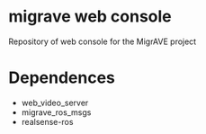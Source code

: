 # migrave web console
Repository of web console for the MigrAVE project

# Dependences
- web_video_server
- migrave_ros_msgs
- realsense-ros
